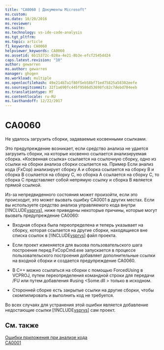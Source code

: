 ```yaml
---
title: "CA0060 | Документы Microsoft"
ms.custom: 
ms.date: 10/20/2016
ms.reviewer: 
ms.suite: 
ms.technology: vs-ide-code-analysis
ms.tgt_pltfrm: 
ms.topic: article
f1_keywords: CA0060
helpviewer_keywords: CA0060
ms.assetid: 6b15372c-028a-4e21-8b3e-efcf2545dd24
caps.latest.revision: "10"
author: gewarren
ms.author: gewarren
manager: ghogen
ms.workload: multiple
ms.openlocfilehash: 49e214b7a1f80f5eb58bf71ed75825a58302eefe
ms.sourcegitcommit: 32f1a690fc445f9586d53698fc82c7debd784eeb
ms.translationtype: MT
ms.contentlocale: ru-RU
ms.lasthandoff: 12/22/2017
---
```

# <a name="ca0060"></a>CA0060
Не удалось загрузить сборки, задаваемые косвенными ссылками.  
  
 Это предупреждение возникает, если средство анализа не удается загрузить сборки, на которые косвенно ссылается анализируемая сборка. «Косвенная ссылка» ссылается на ссылочную сборку, одно из ссылки на сборки анализа сборки ссылается на. Пример Если анализ кода (FxCop) анализирует сборку A и сборка ссылается на сборку B и сборка B ссылается на сборку C, но сборка A ссылается на сборку C, то сборка C представляет собой непрямую ссылку и сборка B является прямой ссылкой.  
  
 Из-за непредвиденного состояния может произойти, если это происходит, это может вызвать ошибку CA0001 в других местах. Если вы используете средство анализа управляемого кода внутри [!INCLUDE[vsprvs](../code-quality/includes/vsprvs_md.md)], ниже приведены некоторые причины, которые могут вызвать предупреждение CA0060:  
  
-   Входная сборка была переопределена и теперь указывает на сборку, которая ссылается на другие сборки, находящиеся вне списка ссылок в [!INCLUDE[vsprvs](../code-quality/includes/vsprvs_md.md)] файл проекта.  
  
-   Если проект изменяется для вызова пользовательского шага построения перед FxCopCmd.exe запускается в процессе пользовательского построения добавляет дополнительные ссылки на входной сборки и создается предупреждение CA0060.  
  
-   В C++ можно ссылаться на сборки с помощью ForcedUsing в VCPROJ, путем переопределения командной строки для передачи /FU или путем добавления #using \<Some.dll > только в исходном.  
  
-   Сторонней сборке есть закрытые ссылки на другие сборки, чтобы скомпилировать и выполнить код не требуется.  
  
 Во всех случаях для устранения этой ошибки является добавление недостающие ссылки [!INCLUDE[vsprvs](../code-quality/includes/vsprvs_md.md)] сам проект.  
  
## <a name="see-also"></a>См. также  
 [Ошибки приложения при анализе кода](../code-quality/code-analysis-application-errors.md)   
 [CA0001](ca0001.md)   
